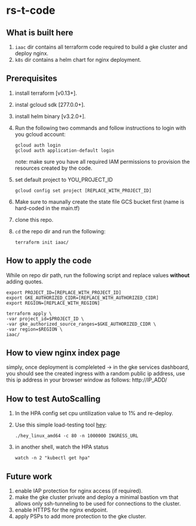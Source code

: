 # rs-t-code

## What is built here
1. ``` iaac ``` dir contains all terraform code required to build a gke cluster and deploy nginx.
2. ``` k8s ``` dir contains a helm chart for nginx deployment.

## Prerequisites
1. install terraform [v0.13+].
2. instal gcloud sdk [277.0.0+].
3. install helm binary [v3.2.0+].
4. Run the following two commands and follow instructions to login with you gcloud account:
    ```
    gcloud auth login
    gcloud auth application-default login
    ```
    note: make sure you have all required IAM permissions to provision the resources created by the code.

5. set default project to YOU_PROJECT_ID
    ```
    gcloud config set project [REPLACE_WITH_PROJECT_ID]
    ```
6. Make sure to maunally create the state file GCS bucket first (name is hard-coded in the main.tf)
7. clone this repo.
8. `cd` the repo dir and run the following:
    ```
    terraform init iaac/
    ```

## How to apply the code
While on repo dir path, run the following script and replace values **without** adding quotes.
```
export PROJECT_ID=[REPLACE_WITH_PROJECT_ID]
export GKE_AUTHORIZED_CIDR=[REPLACE_WITH_AUTHORIZED_CIDR]
export REGION=[REPLACE_WITH_REGION]

terraform apply \
-var project_id=$PROJECT_ID \
-var gke_authorized_source_ranges=$GKE_AUTHORIZED_CIDR \
-var region=$REGION \
iaac/
```

## How to view nginx index page
simply, once deployment is compleleted -> in the gke services dashboard, you should see the created ingress with a random public ip address, use this ip address in your browser window as follows: http://IP_ADD/

## How to test AutoScalling

1. In the HPA config set cpu untilization value to 1% and re-deploy.

2. Use this simple load-testing tool [hey](https://github.com/rakyll/hey):
    ```
    ./hey_linux_amd64 -c 80 -n 1000000 INGRESS_URL
    ```
2. in another shell, watch the HPA status
    ```
    watch -n 2 "kubectl get hpa"
    ```

## Future work
1. enable IAP protection for nginx access (if required).
2. make the gke cluster private and deploy a minimal bastion vm that allows only ssh-tunneling to be used for connections to the cluster.
3. enable HTTPS for the nginx endpoint.
4. apply PSPs to add more protection to the gke cluster.